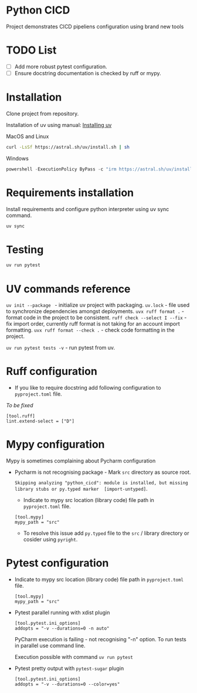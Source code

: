 # Python CICD

Project demonstrates CICD pipeliens configuration using brand new tools

# TODO List

- [ ] Add more robust pytest configuration.
- [ ] Ensure docstring documentation is checked by ruff or mypy.

# Installation

Clone project from repository.

Installation of uv using manual: [Installing uv](https://uv.astral.sh/docs/installation)

MacOS and Linux

```bash
curl -LsSf https://astral.sh/uv/install.sh | sh
```

Windows

```powershell
powershell -ExecutionPolicy ByPass -c "irm https://astral.sh/uv/install.ps1 | iex"
```

# Requirements installation

Install requirements and configure python interpreter using uv sync command.

```bash
uv sync
```

# Testing

```bash
uv run pytest
```

# UV commands reference

`uv init --package ` - initialize uv project with packaging.
`uv.lock` - file used to synchronize dependencies amongst deployments.
`uvx ruff format .` - format code in the project to be consistent.
`ruff check --select I --fix` - fix import order, currently ruff format is not taking
for an account import formatting.
`uvx ruff format --check .` - check code formatting in the project.

`uv run pytest tests -v` - run pytest from uv.

# Ruff configuration

* If you like to require docstring add following configuration to `pyproject.toml` file.

*To be fixed*

```
[tool.ruff]
lint.extend-select = ["D"]
```

# Mypy configuration

Mypy is sometimes complaining about Pycharm configuration

* Pycharm is not recognising package - Mark `src` directory as source root.

  `Skipping analyzing "python_cicd": module is installed, but missing library stubs or py.typed marker  [import-untyped]`.

    * Indicate to mypy src location (library code) file path in `pyproject.toml` file.
  ```
  [tool.mypy]
  mypy_path = "src"
  ```

    * To resolve this issue add `py.typed` file to the `src` / library directory or
      cosider using `pyright`.

# Pytest configuration

* Indicate to mypy src location (library code) file path in `pyproject.toml` file.
  ```
  [tool.mypy]
  mypy_path = "src"
  ```

* Pytest parallel running with xdist plugin
  ```
  [tool.pytest.ini_options]
  addopts = "-v --durations=0 -n auto"
  ``` 
  PyCharm execution is failing - not recognising "-n" option. To run tests in parallel
  use command line.

  Execution possible with command `uv run pytest`

* Pytest pretty output with `pytest-sugar` plugin
  ```
  [tool.pytest.ini_options]
  addopts = "-v --durations=0 --color=yes"
  ```